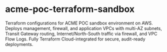 # acme-poc-terraform-sandbox
Terraform configurations for ACME POC sandbox environment on AWS. Deploys management, firewall, and application VPCs with multi-AZ subnets, Transit Gateway routing, Internet/North-South traffic via firewall, and VPC Flow Logs. Fully Terraform Cloud-integrated for secure, audit-ready deployments.
